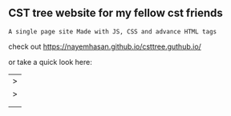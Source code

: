 ## CST tree website for my fellow cst friends

    A single page site Made with JS, CSS and advance HTML tags

check out
https://nayemhasan.github.io/csttree.guthub.io/

or take a quick look here:
<table>
<tr>
    <td>></td>
   </tr> 
    <td>></td>
   </tr> 
  <tr> 
    <td><img src=" "></td>
   </tr> 
    <td><img src=" "></td>
   </tr> 
  </tr>
</table>
